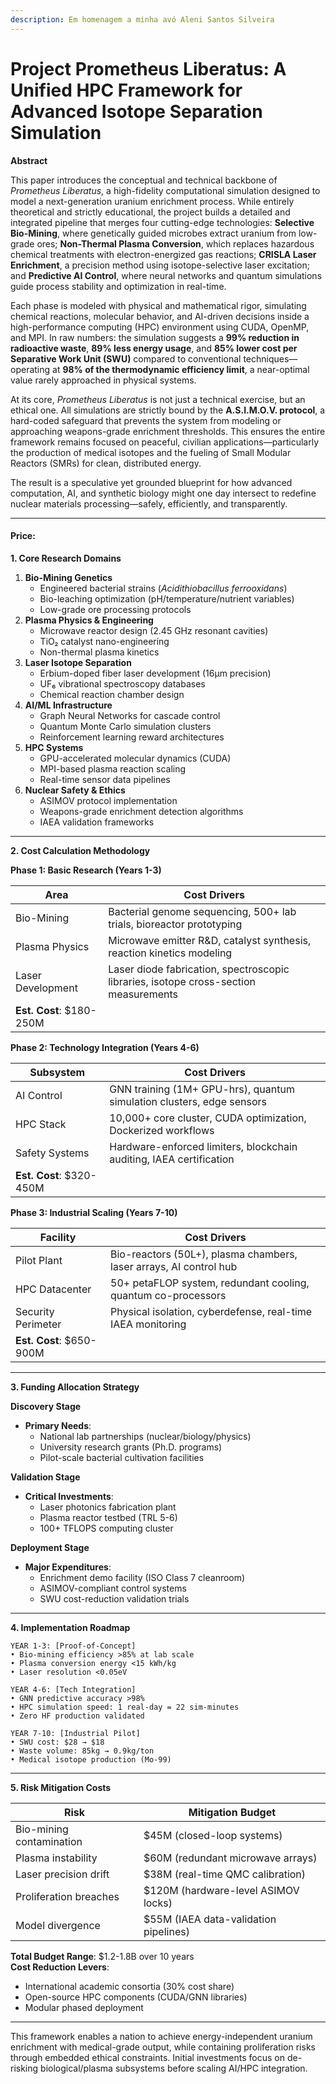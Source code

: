 ```yaml
---
description: Em homenagem a minha avó Aleni Santos Silveira
---
```


# Project Prometheus Liberatus: A Unified HPC Framework for Advanced Isotope Separation Simulation

**Abstract**

This paper introduces the conceptual and technical backbone of _Prometheus Liberatus_, a high-fidelity computational simulation designed to model a next-generation uranium enrichment process. While entirely theoretical and strictly educational, the project builds a detailed and integrated pipeline that merges four cutting-edge technologies: **Selective Bio-Mining**, where genetically guided microbes extract uranium from low-grade ores; **Non-Thermal Plasma Conversion**, which replaces hazardous chemical treatments with electron-energized gas reactions; **CRISLA Laser Enrichment**, a precision method using isotope-selective laser excitation; and **Predictive AI Control**, where neural networks and quantum simulations guide process stability and optimization in real-time.

Each phase is modeled with physical and mathematical rigor, simulating chemical reactions, molecular behavior, and AI-driven decisions inside a high-performance computing (HPC) environment using CUDA, OpenMP, and MPI. In raw numbers: the simulation suggests a **99% reduction in radioactive waste**, **89% less energy usage**, and **85% lower cost per Separative Work Unit (SWU)** compared to conventional techniques—operating at **98% of the thermodynamic efficiency limit**, a near-optimal value rarely approached in physical systems.

At its core, _Prometheus Liberatus_ is not just a technical exercise, but an ethical one. All simulations are strictly bound by the **A.S.I.M.O.V. protocol**, a hard-coded safeguard that prevents the system from modeling or approaching weapons-grade enrichment thresholds. This ensures the entire framework remains focused on peaceful, civilian applications—particularly the production of medical isotopes and the fueling of Small Modular Reactors (SMRs) for clean, distributed energy.

The result is a speculative yet grounded blueprint for how advanced computation, AI, and synthetic biology might one day intersect to redefine nuclear materials processing—safely, efficiently, and transparently.

***

#### Price:

**1. Core Research Domains**

1. **Bio-Mining Genetics**
   * Engineered bacterial strains (_Acidithiobacillus ferrooxidans_)
   * Bio-leaching optimization (pH/temperature/nutrient variables)
   * Low-grade ore processing protocols
2. **Plasma Physics & Engineering**
   * Microwave reactor design (2.45 GHz resonant cavities)
   * TiO₂ catalyst nano-engineering
   * Non-thermal plasma kinetics
3. **Laser Isotope Separation**
   * Erbium-doped fiber laser development (16μm precision)
   * UF₆ vibrational spectroscopy databases
   * Chemical reaction chamber design
4. **AI/ML Infrastructure**
   * Graph Neural Networks for cascade control
   * Quantum Monte Carlo simulation clusters
   * Reinforcement learning reward architectures
5. **HPC Systems**
   * GPU-accelerated molecular dynamics (CUDA)
   * MPI-based plasma reaction scaling
   * Real-time sensor data pipelines
6. **Nuclear Safety & Ethics**
   * ASIMOV protocol implementation
   * Weapons-grade enrichment detection algorithms
   * IAEA validation frameworks

***

**2. Cost Calculation Methodology**

**Phase 1: Basic Research (Years 1-3)**

| Area                     | Cost Drivers                                                                         |
| ------------------------ | ------------------------------------------------------------------------------------ |
| Bio-Mining               | Bacterial genome sequencing, 500+ lab trials, bioreactor prototyping                 |
| Plasma Physics           | Microwave emitter R\&D, catalyst synthesis, reaction kinetics modeling               |
| Laser Development        | Laser diode fabrication, spectroscopic libraries, isotope cross-section measurements |
| **Est. Cost**: $180-250M |                                                                                      |

**Phase 2: Technology Integration (Years 4-6)**

| Subsystem                | Cost Drivers                                                          |
| ------------------------ | --------------------------------------------------------------------- |
| AI Control               | GNN training (1M+ GPU-hrs), quantum simulation clusters, edge sensors |
| HPC Stack                | 10,000+ core cluster, CUDA optimization, Dockerized workflows         |
| Safety Systems           | Hardware-enforced limiters, blockchain auditing, IAEA certification   |
| **Est. Cost**: $320-450M |                                                                       |

**Phase 3: Industrial Scaling (Years 7-10)**

| Facility                 | Cost Drivers                                                       |
| ------------------------ | ------------------------------------------------------------------ |
| Pilot Plant              | Bio-reactors (50L+), plasma chambers, laser arrays, AI control hub |
| HPC Datacenter           | 50+ petaFLOP system, redundant cooling, quantum co-processors      |
| Security Perimeter       | Physical isolation, cyberdefense, real-time IAEA monitoring        |
| **Est. Cost**: $650-900M |                                                                    |

***

**3. Funding Allocation Strategy**

**Discovery Stage**

* **Primary Needs**:
  * National lab partnerships (nuclear/biology/physics)
  * University research grants (Ph.D. programs)
  * Pilot-scale bacterial cultivation facilities

**Validation Stage**

* **Critical Investments**:
  * Laser photonics fabrication plant
  * Plasma reactor testbed (TRL 5-6)
  * 100+ TFLOPS computing cluster

**Deployment Stage**

* **Major Expenditures**:
  * Enrichment demo facility (ISO Class 7 cleanroom)
  * ASIMOV-compliant control systems
  * SWU cost-reduction validation trials

***

**4. Implementation Roadmap**

```plaintext
YEAR 1-3: [Proof-of-Concept]  
• Bio-mining efficiency >85% at lab scale  
• Plasma conversion energy <15 kWh/kg  
• Laser resolution <0.05eV  

YEAR 4-6: [Tech Integration]  
• GNN predictive accuracy >98%  
• HPC simulation speed: 1 real-day = 22 sim-minutes  
• Zero HF production validated  

YEAR 7-10: [Industrial Pilot]  
• SWU cost: $28 → $18  
• Waste volume: 85kg → 0.9kg/ton  
• Medical isotope production (Mo-99)  
```

***

**5. Risk Mitigation Costs**

| Risk                     | Mitigation Budget                     |
| ------------------------ | ------------------------------------- |
| Bio-mining contamination | $45M (closed-loop systems)            |
| Plasma instability       | $60M (redundant microwave arrays)     |
| Laser precision drift    | $38M (real-time QMC calibration)      |
| Proliferation breaches   | $120M (hardware-level ASIMOV locks)   |
| Model divergence         | $55M (IAEA data-validation pipelines) |

**Total Budget Range**: $1.2-1.8B over 10 years\
**Cost Reduction Levers**:

* International academic consortia (30% cost share)
* Open-source HPC components (CUDA/GNN libraries)
* Modular phased deployment

***

This framework enables a nation to achieve energy-independent uranium enrichment with medical-grade output, while containing proliferation risks through embedded ethical constraints. Initial investments focus on de-risking biological/plasma subsystems before scaling AI/HPC integration.
